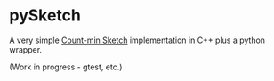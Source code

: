 # pySketch

A very simple [Count-min Sketch](https://en.wikipedia.org/wiki/Count%E2%80%93min_sketch) implementation in C++ plus a python wrapper.

(Work in progress - gtest, etc.)